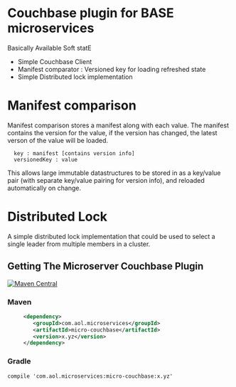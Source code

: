 # Couchbase plugin for BASE microservices

Basically Available Soft statE

* Simple Couchbase Client
* Manifest comparator : Versioned key for loading refreshed state
* Simple Distributed lock implementation

# Manifest comparison

Manifest comparison stores a manifest along with each value. The manifest contains the version for the value, if the version has changed, the latest verson of the value will be loaded.

   
      key : manifest [contains version info]
      versionedKey : value 
      
This allows large immutable datastructures to be stored in as a key/value pair (with separate key/value pairing for version info), and reloaded automatically on change. 

# Distributed Lock

A simple distributed lock implementation that could be used to select a single leader from multiple members in a cluster.

## Getting The Microserver Couchbase Plugin

[![Maven Central](https://maven-badges.herokuapp.com/maven-central/com.aol.microservices/micro-couchbase/badge.svg)](https://maven-badges.herokuapp.com/maven-central/com.aol.microservices/micro-couchbase)

### Maven 
```xml
     <dependency>
        <groupId>com.aol.microservices</groupId>  
        <artifactId>micro-couchbase</artifactId>
        <version>x.yz</version>
     </dependency>
```
### Gradle

    compile 'com.aol.microservices:micro-couchbase:x.yz'